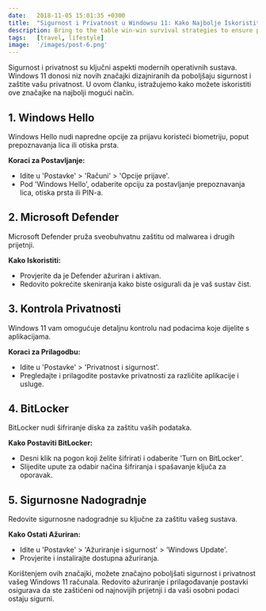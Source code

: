```yaml
---
date:   2018-11-05 15:01:35 +0300
title:  "Sigurnost i Privatnost u Windowsu 11: Kako Najbolje Iskoristiti Nove Značajke"
description: Bring to the table win-win survival strategies to ensure proactive domination. At the end of the day, going forward.
tags:   [travel, lifestyle]
image:  '/images/post-6.png'
---
```

Sigurnost i privatnost su ključni aspekti modernih operativnih sustava. Windows 11 donosi niz novih značajki dizajniranih da poboljšaju sigurnost i zaštite vašu privatnost. U ovom članku, istražujemo kako možete iskoristiti ove značajke na najbolji mogući način.

## 1. Windows Hello
Windows Hello nudi napredne opcije za prijavu koristeći biometriju, poput prepoznavanja lica ili otiska prsta.

**Koraci za Postavljanje:**
- Idite u 'Postavke' > 'Računi' > 'Opcije prijave'.
- Pod 'Windows Hello', odaberite opciju za postavljanje prepoznavanja lica, otiska prsta ili PIN-a.

## 2. Microsoft Defender
Microsoft Defender pruža sveobuhvatnu zaštitu od malwarea i drugih prijetnji.

**Kako Iskoristiti:**
- Provjerite da je Defender ažuriran i aktivan.
- Redovito pokrećite skeniranja kako biste osigurali da je vaš sustav čist.

## 3. Kontrola Privatnosti
Windows 11 vam omogućuje detaljnu kontrolu nad podacima koje dijelite s aplikacijama.

**Koraci za Prilagodbu:**
- Idite u 'Postavke' > 'Privatnost i sigurnost'.
- Pregledajte i prilagodite postavke privatnosti za različite aplikacije i usluge.

## 4. BitLocker
BitLocker nudi šifriranje diska za zaštitu vaših podataka.

**Kako Postaviti BitLocker:**
- Desni klik na pogon koji želite šifrirati i odaberite 'Turn on BitLocker'.
- Slijedite upute za odabir načina šifriranja i spašavanje ključa za oporavak.

## 5. Sigurnosne Nadogradnje
Redovite sigurnosne nadogradnje su ključne za zaštitu vašeg sustava.

**Kako Ostati Ažuriran:**
- Idite u 'Postavke' > 'Ažuriranje i sigurnost' > 'Windows Update'.
- Provjerite i instalirajte dostupna ažuriranja.

Korištenjem ovih značajki, možete značajno poboljšati sigurnost i privatnost vašeg Windows 11 računala. Redovito ažuriranje i prilagođavanje postavki osigurava da ste zaštićeni od najnovijih prijetnji i da vaši osobni podaci ostaju sigurni.
